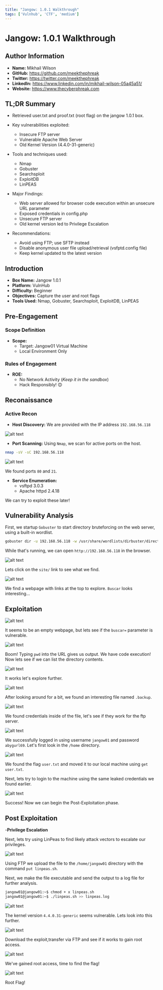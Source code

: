 ```yaml
---
title: "Jangow: 1.0.1 Walkthrough"
tags: ['Vulnhub', 'CTF', 'medium']
---
```

# Jangow: 1.0.1 Walkthrough

## Author Information

- **Name:** Mikhail Wilson
- **GitHub:** <https://github.com/meekthephreak>
- **Twitter:** <https://twitter.com/meekthephreak>
- **LinkedIn:** <https://www.linkedin.com/in/mikhail-wilson-05a45a51/>
- **Website:** <https://www.thecyberphreak.com>

## TL;DR Summary

- Retrieved user.txt and proof.txt (root flag) on the jangow 1.0.1 box.
- Key vulnerabilities exploited:
  - Insecure FTP server
  - Vulnerable Apache Web Server
  - Old Kernel Version (4.4.0-31-generic)

- Tools and techniques used:
  - Nmap
  - Gobuster
  - Searchsploit
  - ExploitDB
  - LinPEAS

- Major Findings:
  - Web server allowed for browser code execution within an unsecure URL parameter
  - Exposed credentials in config.php
  - Unsecure FTP server
  - Old kernel version led to Privilege Escalation

- Recommendations:
  - Avoid using FTP; use SFTP instead
  - Disable anonymous user file upload/retrieval (vsfptd.config file)
  - Keep kernel updated to the latest version

## Introduction

- **Box Name:** Jangow 1.0.1
- **Platform:** VulnHub
- **Difficulty:** Beginner
- **Objectives:** Capture the user and root flags
- **Tools Used:** Nmap, Gobuster, Searchsploit, ExploitDB, LinPEAS

## Pre-Engagement

### Scope Definition

- **Scope:**
  - Target: Jangow01 Virtual Machine
  - Local Environment Only

### Rules of Engagement

- **ROE:**
  - No Network Activity (*Keep it in the sandbox*)
  - Hack Responsibly! 😊

## Reconaissance

### Active Recon

- **Host Discovery:**
We are provided with the IP address `192.168.56.118`

![alt text](https://raw.githubusercontent.com/meekthephreak/CTF-Writeups/main/VulnHub/Jangow%201.0.1/image1.png)

- **Port Scanning:**
Using `Nmap`, we scan for active ports on the host.

```bash
nmap -sV -sC 192.168.56.118
```

![alt text](https://raw.githubusercontent.com/meekthephreak/CTF-Writeups/main/VulnHub/Jangow%201.0.1/image2.png)

We found ports `80` and `21`.

- **Service Enumeration:**
  - vsftpd 3.0.3
  - Apache httpd 2.4.18

We can try to exploit these later!

## Vulnerability Analysis

First, we startup `Gobuster` to start directory bruteforcing on the web server, using a built-in wordlist.

```bash
gobuster dir -u 192.168.56.118 -w /usr/share/wordlists/dirbuster/directory-list-2.3-medium.txt
```

While that's running, we can open `http://192.168.56.118` in the browser.

![alt text](https://raw.githubusercontent.com/meekthephreak/CTF-Writeups/main/VulnHub/Jangow%201.0.1/image3.png)

Lets click on the `site/` link to see what we find.

![alt text](https://raw.githubusercontent.com/meekthephreak/CTF-Writeups/main/VulnHub/Jangow%201.0.1/image4.png)

We find a webpage with links at the top to explore. `Buscar` looks interesting...

## Exploitation

![alt text](https://raw.githubusercontent.com/meekthephreak/CTF-Writeups/main/VulnHub/Jangow%201.0.1/image5.png)

It seems to be an empty webpage, but lets see if the `buscar=` parameter is vulnerable.

![alt text](https://raw.githubusercontent.com/meekthephreak/CTF-Writeups/main/VulnHub/Jangow%201.0.1/image6.png)

Boom! Typing `pwd` into the URL gives us output. We have code execution! Now lets see if we can list the directory contents.

![alt text](https://raw.githubusercontent.com/meekthephreak/CTF-Writeups/main/VulnHub/Jangow%201.0.1/image7.png)

It works let's explore further.

![alt text](https://raw.githubusercontent.com/meekthephreak/CTF-Writeups/main/VulnHub/Jangow%201.0.1/image8.png)

After looking around for a bit, we found an interesting file named `.backup`.

![alt text](https://raw.githubusercontent.com/meekthephreak/CTF-Writeups/main/VulnHub/Jangow%201.0.1/image9.png)

We found credentials inside of the file, let's see if they work for the ftp server.

![alt text](https://raw.githubusercontent.com/meekthephreak/CTF-Writeups/main/VulnHub/Jangow%201.0.1/image10.png)

We successfully logged in using username `jangow01` and password `abygurl69`. Let's first look in the `/home` directory.

![alt text](https://raw.githubusercontent.com/meekthephreak/CTF-Writeups/main/VulnHub/Jangow%201.0.1/image11.png)

We found the flag `user.txt` and moved it to our local machine using `get user.txt`.

Next, lets try to login to the machine using the same leaked credentials we found earlier.

![alt text](https://raw.githubusercontent.com/meekthephreak/CTF-Writeups/main/VulnHub/Jangow%201.0.1/image12.png)

Success! Now we can begin the Post-Exploitation phase.

## Post Exploitation

-**Privilege Escalation**

Next, lets try using LinPeas to find likely attack vectors to escalate our privileges.

![alt text](https://raw.githubusercontent.com/meekthephreak/CTF-Writeups/main/VulnHub/Jangow%201.0.1/image13.png)

Using FTP we upload the file to the `/home/jangow01` directory with the command `put linpeas.sh`.

Next, we make the file executable and send the output to a log file for further analysis.

```bash
jangow01@jangow01:~$ chmod + x linpeas.sh
jangow01@jangow01:~$ ./linpeas.sh >> linpeas.log
```
![alt text](https://raw.githubusercontent.com/meekthephreak/CTF-Writeups/main/VulnHub/Jangow%201.0.1/image13-1.png)

The kernel version `4.4.0.31-generic` seems vulnerable. Lets look into this further.

![alt text](https://raw.githubusercontent.com/meekthephreak/CTF-Writeups/main/VulnHub/Jangow%201.0.1/image14.png)

Download the exploit,transfer via FTP and see if it works to gain root access.

![alt text](https://raw.githubusercontent.com/meekthephreak/CTF-Writeups/main/VulnHub/Jangow%201.0.1/image15.png)

We've gained root access, time to find the flag!

![alt text](https://raw.githubusercontent.com/meekthephreak/CTF-Writeups/main/VulnHub/Jangow%201.0.1/image16.png)

Root Flag!
